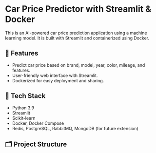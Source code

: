 # Car Price Predictor with Streamlit & Docker

This is an AI-powered car price prediction application using a machine learning model. It is built with Streamlit and containerized using Docker.

## 🚀 Features

- Predict car price based on brand, model, year, color, mileage, and features.
- User-friendly web interface with Streamlit.
- Dockerized for easy deployment and sharing.

## 🧠 Tech Stack

- Python 3.9
- Streamlit
- Scikit-learn
- Docker, Docker Compose
- Redis, PostgreSQL, RabbitMQ, MongoDB (for future extension)

## 🗂 Project Structure
